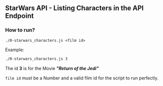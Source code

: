 ## StarWars API - Listing Characters in the API Endpoint

### How to run?

```cmd(shell)
./0-starwars_characters.js <film id>
```

Example:

```cmd
./0-starwars_characters.js 3
```

The id **3** is for the Movie ***"Return of the Jedi"***

`film id` must be a Number and a valid film id for the script to run perfectly.
